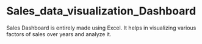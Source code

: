 # Sales_data_visualization_Dashboard
Sales Dashboard is entirely  made using Excel. It helps in visualizing various factors of sales over years and analyze it.
